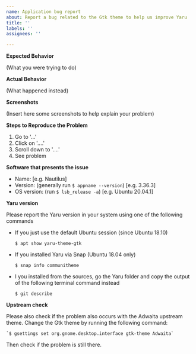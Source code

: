 ```yaml
---
name: Application bug report
about: Report a bug related to the Gtk theme to help us improve Yaru
title: ''
labels: ''
assignees: ''

---
```


<!--
Thank you for contributing to **Yaru**, the Ubuntu's default Theme made by the Community.

If you found a bug please consider to fill below information, this will help us to understand the problem and we don't bother you with other questions :)

Thanks a lot!

(NOTE: you can remove all the text outside the "ISSUE TEMPLATE" message, thanks!)

------ ISSUE TEMPLATE starts HERE ------>

**Expected Behavior**

(What you were trying to do)

**Actual Behavior**

(What happened instead)

**Screenshots**

(Insert here some screenshots to help explain your problem)

**Steps to Reproduce the Problem**

1. Go to '...'
2. Click on '....'
3. Scroll down to '....'
4. See problem

**Software that presents the issue**

- Name: [e.g. Nautilus]
- Version: (generally run `$ appname --version`) [e.g. 3.36.3]
- OS version: (run `$ lsb_release -a`) [e.g. Ubuntu 20.04.1]

**Yaru version**

Please report the Yaru version in your system using one of the following commands

* If you just use the default Ubuntu session (since Ubuntu 18.10)

    `$ apt show yaru-theme-gtk`

* If you installed Yaru via Snap (Ubuntu 18.04 only)

    `$ snap info communitheme`

* I you installed from the sources, go the Yaru folder and copy the output of the following terminal command instead

    `$ git describe`

**Upstream check**

Please also check if the problem also occurs with the Adwaita upstream theme. Change the Gtk theme by running the following command:

    `$ gsettings set org.gnome.desktop.interface gtk-theme Adwaita`

Then check if the problem is still there.
